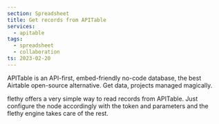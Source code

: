 ```yaml
---
section: Spreadsheet
title: Get records from APITable
services:
  - apitable
tags:
  - spreadsheet
  - collaboration
ts: 2023-02-20
---
```


APITable is an API-first, embed-friendly no-code database, the best Airtable open-source alternative. Get data, projects managed magically.

flethy offers a very simple way to read records from APITable. Just configure the node accordingly with the token and parameters and the flethy engine takes care of the rest.
